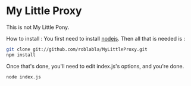 # My Little Proxy
This is not My Little Pony.

How to install :
You first need to install [nodejs](http://nodejs.org/). Then all that is needed is : 

```bash
git clone git://github.com/roblabla/MyLittleProxy.git
npm install
```

Once that's done, you'll need to edit index.js's options, and you're done.

```bash
node index.js
```
